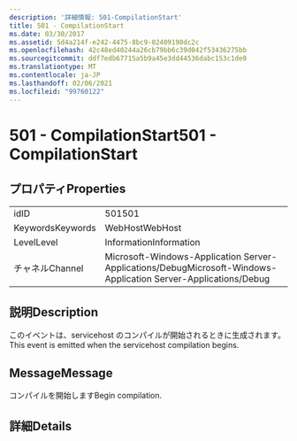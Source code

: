 ```yaml
---
description: '詳細情報: 501-CompilationStart'
title: 501 - CompilationStart
ms.date: 03/30/2017
ms.assetid: 5d4a214f-e242-4475-8bc9-02409190dc2c
ms.openlocfilehash: 42c48ed40244a26cb79bb6c39d042f53436275bb
ms.sourcegitcommit: ddf7edb67715a5b9a45e3dd44536dabc153c1de0
ms.translationtype: MT
ms.contentlocale: ja-JP
ms.lasthandoff: 02/06/2021
ms.locfileid: "99760122"
---
```

# <a name="501---compilationstart"></a><span data-ttu-id="1c5b8-103">501 - CompilationStart</span><span class="sxs-lookup"><span data-stu-id="1c5b8-103">501 - CompilationStart</span></span>

## <a name="properties"></a><span data-ttu-id="1c5b8-104">プロパティ</span><span class="sxs-lookup"><span data-stu-id="1c5b8-104">Properties</span></span>  
  
|||  
|-|-|  
|<span data-ttu-id="1c5b8-105">id</span><span class="sxs-lookup"><span data-stu-id="1c5b8-105">ID</span></span>|<span data-ttu-id="1c5b8-106">501</span><span class="sxs-lookup"><span data-stu-id="1c5b8-106">501</span></span>|  
|<span data-ttu-id="1c5b8-107">Keywords</span><span class="sxs-lookup"><span data-stu-id="1c5b8-107">Keywords</span></span>|<span data-ttu-id="1c5b8-108">WebHost</span><span class="sxs-lookup"><span data-stu-id="1c5b8-108">WebHost</span></span>|  
|<span data-ttu-id="1c5b8-109">Level</span><span class="sxs-lookup"><span data-stu-id="1c5b8-109">Level</span></span>|<span data-ttu-id="1c5b8-110">Information</span><span class="sxs-lookup"><span data-stu-id="1c5b8-110">Information</span></span>|  
|<span data-ttu-id="1c5b8-111">チャネル</span><span class="sxs-lookup"><span data-stu-id="1c5b8-111">Channel</span></span>|<span data-ttu-id="1c5b8-112">Microsoft-Windows-Application Server-Applications/Debug</span><span class="sxs-lookup"><span data-stu-id="1c5b8-112">Microsoft-Windows-Application Server-Applications/Debug</span></span>|  
  
## <a name="description"></a><span data-ttu-id="1c5b8-113">説明</span><span class="sxs-lookup"><span data-stu-id="1c5b8-113">Description</span></span>  

 <span data-ttu-id="1c5b8-114">このイベントは、servicehost のコンパイルが開始されるときに生成されます。</span><span class="sxs-lookup"><span data-stu-id="1c5b8-114">This event is emitted when the servicehost compilation begins.</span></span>  
  
## <a name="message"></a><span data-ttu-id="1c5b8-115">Message</span><span class="sxs-lookup"><span data-stu-id="1c5b8-115">Message</span></span>  

 <span data-ttu-id="1c5b8-116">コンパイルを開始します</span><span class="sxs-lookup"><span data-stu-id="1c5b8-116">Begin compilation.</span></span>  
  
## <a name="details"></a><span data-ttu-id="1c5b8-117">詳細</span><span class="sxs-lookup"><span data-stu-id="1c5b8-117">Details</span></span>
